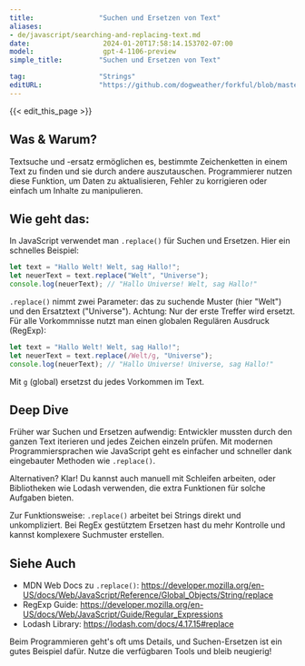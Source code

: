 ```yaml
---
title:                "Suchen und Ersetzen von Text"
aliases:
- de/javascript/searching-and-replacing-text.md
date:                  2024-01-20T17:58:14.153702-07:00
model:                 gpt-4-1106-preview
simple_title:         "Suchen und Ersetzen von Text"

tag:                  "Strings"
editURL:              "https://github.com/dogweather/forkful/blob/master/content/de/javascript/searching-and-replacing-text.md"
---
```


{{< edit_this_page >}}

## Was & Warum?
Textsuche und -ersatz ermöglichen es, bestimmte Zeichenketten in einem Text zu finden und sie durch andere auszutauschen. Programmierer nutzen diese Funktion, um Daten zu aktualisieren, Fehler zu korrigieren oder einfach um Inhalte zu manipulieren.

## Wie geht das:
In JavaScript verwendet man `.replace()` für Suchen und Ersetzen. Hier ein schnelles Beispiel:

```javascript
let text = "Hallo Welt! Welt, sag Hallo!";
let neuerText = text.replace("Welt", "Universe");
console.log(neuerText); // "Hallo Universe! Welt, sag Hallo!"
```

`.replace()` nimmt zwei Parameter: das zu suchende Muster (hier "Welt") und den Ersatztext ("Universe"). Achtung: Nur der erste Treffer wird ersetzt. Für alle Vorkommnisse nutzt man einen globalen Regulären Ausdruck (RegExp):

```javascript
let text = "Hallo Welt! Welt, sag Hallo!";
let neuerText = text.replace(/Welt/g, "Universe");
console.log(neuerText); // "Hallo Universe! Universe, sag Hallo!"
```

Mit `g` (global) ersetzst du jedes Vorkommen im Text.

## Deep Dive
Früher war Suchen und Ersetzen aufwendig: Entwickler mussten durch den ganzen Text iterieren und jedes Zeichen einzeln prüfen. Mit modernen Programmiersprachen wie JavaScript geht es einfacher und schneller dank eingebauter Methoden wie `.replace()`.

Alternativen? Klar! Du kannst auch manuell mit Schleifen arbeiten, oder Bibliotheken wie Lodash verwenden, die extra Funktionen für solche Aufgaben bieten.

Zur Funktionsweise: `.replace()` arbeitet bei Strings direkt und unkompliziert. Bei RegEx gestütztem Ersetzen hast du mehr Kontrolle und kannst komplexere Suchmuster erstellen.

## Siehe Auch
- MDN Web Docs zu `.replace()`: https://developer.mozilla.org/en-US/docs/Web/JavaScript/Reference/Global_Objects/String/replace
- RegExp Guide: https://developer.mozilla.org/en-US/docs/Web/JavaScript/Guide/Regular_Expressions
- Lodash Library: https://lodash.com/docs/4.17.15#replace

Beim Programmieren geht's oft ums Details, und Suchen-Ersetzen ist ein gutes Beispiel dafür. Nutze die verfügbaren Tools und bleib neugierig!
